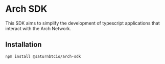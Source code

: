 # Arch SDK

This SDK aims to simplify the development of typescript applications that interact with the Arch Network.

## Installation

```bash
npm install @saturnbtcio/arch-sdk
```
